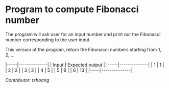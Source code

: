 Program to compute Fibonacci number
===================================

The program will ask user for an input number and print out the Fibonacci number corresponding to the user input.

This version of the program, return the Fibonacci numbers starting from 1, 2, ...

|-----|--------------|
| Input | Expected output |
|-----|--------------|
| 1 | 1 |
| 2 | 2 |
| 3 | 3 |
| 4 | 5 |
| 5 | 8 |
| 6 | 13 |
|-----|--------------|

*Contributor: tshoang*
